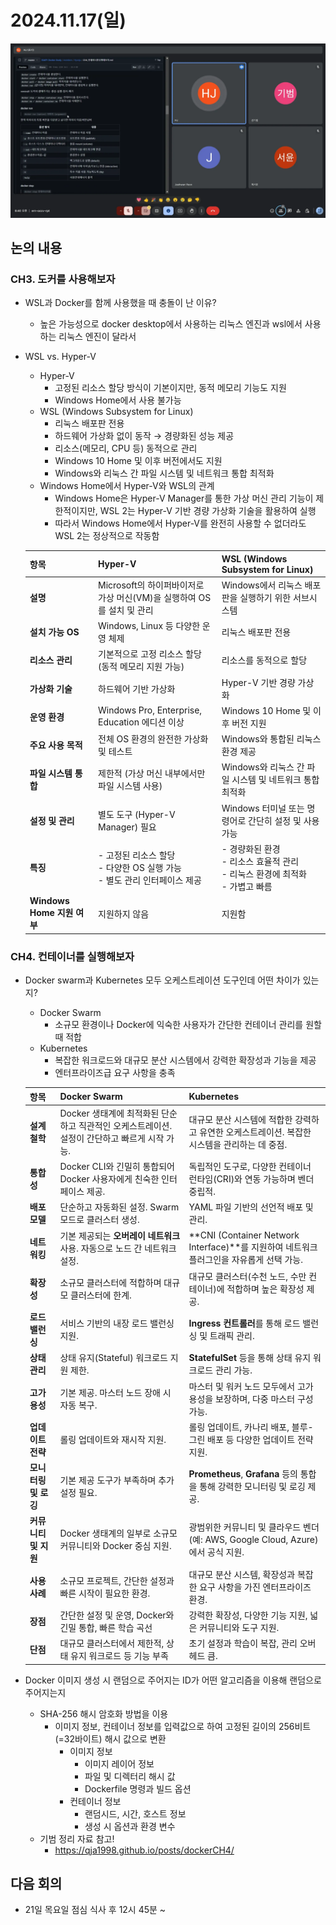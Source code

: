 # 2024.11.17(일)

![image.png](images/week2_1.webp)

## 논의 내용

### CH3. 도커를 사용해보자

- WSL과 Docker를 함께 사용했을 때 충돌이 난 이유?
    - 높은 가능성으로 docker desktop에서 사용하는 리눅스 엔진과 wsl에서 사용하는 리눅스 엔진이 달라서
- WSL vs. Hyper-V
    - Hyper-V
        - 고정된 리소스 할당 방식이 기본이지만, 동적 메모리 기능도 지원
        - Windows Home에서 사용 불가능
    - WSL (Windows Subsystem for Linux)
        - 리눅스 배포판 전용
        - 하드웨어 가상화 없이 동작 → 경량화된 성능 제공
        - 리소스(메모리, CPU 등) 동적으로 관리
        - Windows 10 Home 및 이후 버전에서도 지원
        - Windows와 리눅스 간 파일 시스템 및 네트워크 통합 최적화
    - Windows Home에서 Hyper-V와 WSL의 관계
        - Windows Home은 Hyper-V Manager를 통한 가상 머신 관리 기능이 제한적이지만, WSL 2는 Hyper-V 기반 경량 가상화 기술을 활용하여 실행
        - 따라서 Windows Home에서 Hyper-V를 완전히 사용할 수 없더라도 WSL 2는 정상적으로 작동함
        
    | **항목**                  | **Hyper-V**                                                                 | **WSL (Windows Subsystem for Linux)**                                             |
    |---------------------------|-----------------------------------------------------------------------------|----------------------------------------------------------------------------------|
    | **설명**                  | Microsoft의 하이퍼바이저로 가상 머신(VM)을 실행하여 OS를 설치 및 관리        | Windows에서 리눅스 배포판을 실행하기 위한 서브시스템                              |
    | **설치 가능 OS**          | Windows, Linux 등 다양한 운영 체제                                           | 리눅스 배포판 전용                                                               |
    | **리소스 관리**           | 기본적으로 고정 리소스 할당 (동적 메모리 지원 가능)                          | 리소스를 동적으로 할당                                                          |
    | **가상화 기술**           | 하드웨어 기반 가상화                                                         | Hyper-V 기반 경량 가상화                                                         |
    | **운영 환경**            | Windows Pro, Enterprise, Education 에디션 이상                               | Windows 10 Home 및 이후 버전 지원                                               |
    | **주요 사용 목적**       | 전체 OS 환경의 완전한 가상화 및 테스트                                         | Windows와 통합된 리눅스 환경 제공                                               |
    | **파일 시스템 통합**      | 제한적 (가상 머신 내부에서만 파일 시스템 사용)                                | Windows와 리눅스 간 파일 시스템 및 네트워크 통합 최적화                          |
    | **설정 및 관리**          | 별도 도구 (Hyper-V Manager) 필요                                            | Windows 터미널 또는 명령어로 간단히 설정 및 사용 가능                            |
    | **특징**                  | - 고정된 리소스 할당<br>- 다양한 OS 실행 가능<br>- 별도 관리 인터페이스 제공 | - 경량화된 환경<br>- 리소스 효율적 관리<br>- 리눅스 환경에 최적화<br>- 가볍고 빠름 |
    | **Windows Home 지원 여부**| 지원하지 않음                                                                | 지원함                                                                          |


### CH4. 컨테이너를 실행해보자

- Docker swarm과 Kubernetes 모두 오케스트레이션 도구인데 어떤 차이가 있는지?
    - Docker Swarm
        - 소규모 환경이나 Docker에 익숙한 사용자가 간단한 컨테이너 관리를 원할 때 적합
    - Kubernetes
        - 복잡한 워크로드와 대규모 분산 시스템에서 강력한 확장성과 기능을 제공
        - 엔터프라이즈급 요구 사항을 충족
      
    | **항목**              | **Docker Swarm**                                                                                      | **Kubernetes**                                                                                   |
    |-----------------------|-----------------------------------------------------------------------------------------------------|-----------------------------------------------------------------------------------------------|
    | **설계 철학**         | Docker 생태계에 최적화된 단순하고 직관적인 오케스트레이션. 설정이 간단하고 빠르게 시작 가능.                       | 대규모 분산 시스템에 적합한 강력하고 유연한 오케스트레이션. 복잡한 시스템을 관리하는 데 중점.                                      |
    | **통합성**            | Docker CLI와 긴밀히 통합되어 Docker 사용자에게 친숙한 인터페이스 제공.                                              | 독립적인 도구로, 다양한 컨테이너 런타임(CRI)와 연동 가능하며 벤더 중립적.                                                         |
    | **배포 모델**         | 단순하고 자동화된 설정. Swarm 모드로 클러스터 생성.                                                   | YAML 파일 기반의 선언적 배포 및 관리.                                                            |
    | **네트워킹**          | 기본 제공되는 **오버레이 네트워크** 사용. 자동으로 노드 간 네트워크 설정.                                   | **CNI (Container Network Interface)**를 지원하여 네트워크 플러그인을 자유롭게 선택 가능.                                          |
    | **확장성**            | 소규모 클러스터에 적합하며 대규모 클러스터에 한계.                                                       | 대규모 클러스터(수천 노드, 수만 컨테이너)에 적합하며 높은 확장성 제공.                                                      |
    | **로드 밸런싱**        | 서비스 기반의 내장 로드 밸런싱 지원.                                                                     | **Ingress 컨트롤러**를 통해 로드 밸런싱 및 트래픽 관리.                                                      |
    | **상태 관리**          | 상태 유지(Stateful) 워크로드 지원 제한.                                                                  | **StatefulSet** 등을 통해 상태 유지 워크로드 관리 가능.                                              |
    | **고가용성**           | 기본 제공. 마스터 노드 장애 시 자동 복구.                                                                | 마스터 및 워커 노드 모두에서 고가용성을 보장하며, 다중 마스터 구성 가능.                                              |
    | **업데이트 전략**      | 롤링 업데이트와 재시작 지원.                                                                            | 롤링 업데이트, 카나리 배포, 블루-그린 배포 등 다양한 업데이트 전략 지원.                                          |
    | **모니터링 및 로깅**   | 기본 제공 도구가 부족하며 추가 설정 필요.                                                                 | **Prometheus**, **Grafana** 등의 통합을 통해 강력한 모니터링 및 로깅 제공.                                  |
    | **커뮤니티 및 지원**   | Docker 생태계의 일부로 소규모 커뮤니티와 Docker 중심 지원.                                                | 광범위한 커뮤니티 및 클라우드 벤더(예: AWS, Google Cloud, Azure)에서 공식 지원.                             |
    | **사용 사례**          | 소규모 프로젝트, 간단한 설정과 빠른 시작이 필요한 환경.                                                     | 대규모 분산 시스템, 확장성과 복잡한 요구 사항을 가진 엔터프라이즈 환경.                                                 |
    | **장점**              | 간단한 설정 및 운영, Docker와 긴밀 통합, 빠른 학습 곡선                                                    | 강력한 확장성, 다양한 기능 지원, 넓은 커뮤니티와 도구 지원.                                                |
    | **단점**              | 대규모 클러스터에서 제한적, 상태 유지 워크로드 등 기능 부족                                                   | 초기 설정과 학습이 복잡, 관리 오버헤드 큼.                                                     |

- Docker 이미지 생성 시 랜덤으로 주어지는 ID가 어떤 알고리즘을 이용해 랜덤으로 주어지는지
    - SHA-256 해시 암호화 방법을 이용
        - 이미지 정보, 컨테이너 정보를 입력값으로 하여 고정된 길이의 256비트(=32바이트) 해시 값으로 변환
            - 이미지 정보
                - 이미지 레이어 정보
                - 파일 및 디렉터리 해시 값
                - Dockerfile 명령과 빌드 옵션
            - 컨테이너 정보
                - 랜덤시드, 시간, 호스트 정보
                - 생성 시 옵션과 환경 변수
    - 기범 정리 자료 참고!
        - https://qja1998.github.io/posts/dockerCH4/

## 다음 회의

- 21일 목요일 점심 식사 후 12시 45분 ~